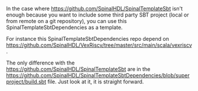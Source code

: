 In the case where https://github.com/SpinalHDL/SpinalTemplateSbt isn't enough because you want to include some third party SBT project (local or from remote on a git repository), you can use this SpinalTemplateSbtDependencies as a template.

For instance this SpinalTemplateSbtDependencies repo depend on https://github.com/SpinalHDL/VexRiscv/tree/master/src/main/scala/vexriscv.

The only difference with the https://github.com/SpinalHDL/SpinalTemplateSbt are in the https://github.com/SpinalHDL/SpinalTemplateSbtDependencies/blob/superproject/build.sbt file. Just look at it, it is straight forward.


